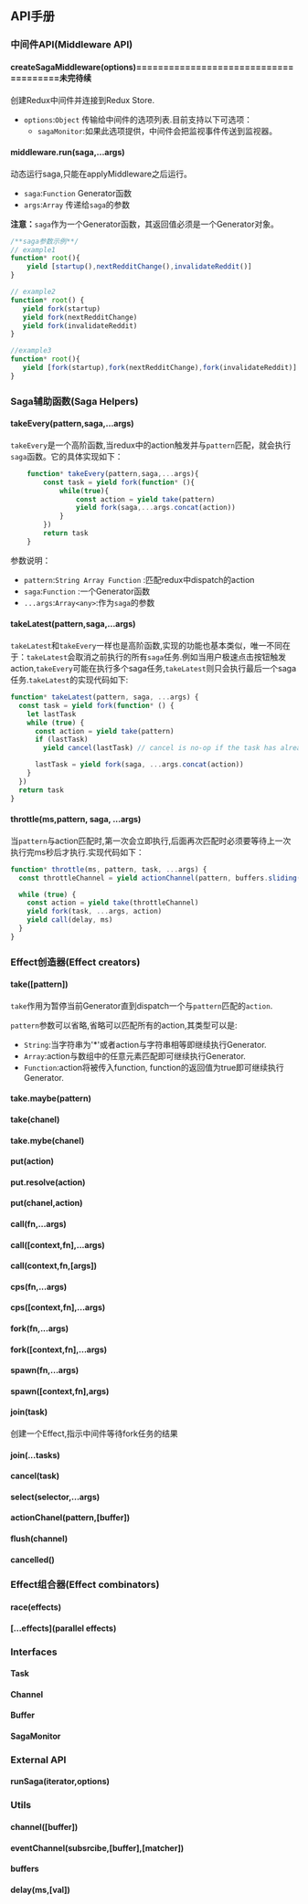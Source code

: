 ## API手册
### 中间件API(Middleware API)
#### createSagaMiddleware(options)======================================未完待续
创建Redux中间件并连接到Redux Store.

+ `options`:`Object` 传输给中间件的选项列表.目前支持以下可选项：
    + `sagaMonitor`:如果此选项提供，中间件会把监视事件传送到监视器。

#### middleware.run(saga,...args)
动态运行saga,只能在applyMiddleware之后运行。

+ `saga`:`Function` Generator函数
+ `args`:`Array` 传递给`saga`的参数

**注意：**`saga`作为一个Generator函数，其返回值必须是一个Generator对象。
```javascript
/**saga参数示例**/
// example1
function* root(){
	yield [startup(),nextRedditChange(),invalidateReddit()] 
}

// example2
function* root() {
   yield fork(startup)
   yield fork(nextRedditChange)
   yield fork(invalidateReddit)
}

//example3
function* root(){
   yield [fork(startup),fork(nextRedditChange),fork(invalidateReddit)]
}
```

### Saga辅助函数(Saga Helpers)

#### takeEvery(pattern,saga,...args)
`takeEvery`是一个高阶函数,当redux中的action触发并与`pattern`匹配，就会执行`saga`函数。它的具体实现如下：
```javascript
	function* takeEvery(pattern,saga,...args){
		const task = yield fork(function* (){
			while(true){
				const action = yield take(pattern)
				yield fork(saga,...args.concat(action))
			}
		})
		return task
	}
```
参数说明：

+ `pattern`:`String Array Function` :匹配redux中dispatch的action
+ `saga`:`Function` :一个Generator函数
+ `...args`:`Array<any>`:作为`saga`的参数

#### takeLatest(pattern,saga,...args)
`takeLatest`和`takeEvery`一样也是高阶函数,实现的功能也基本类似，唯一不同在于：`takeLatest`会取消之前执行的所有`saga`任务.例如当用户极速点击按钮触发action,`takeEvery`可能在执行多个saga任务,`takeLatest`则只会执行最后一个saga任务.`takeLatest`的实现代码如下:
```javascript
function* takeLatest(pattern, saga, ...args) {
  const task = yield fork(function* () {
    let lastTask
    while (true) {
      const action = yield take(pattern)
      if (lastTask)
        yield cancel(lastTask) // cancel is no-op if the task has already terminated

      lastTask = yield fork(saga, ...args.concat(action))
    }
  })
  return task
}
```
#### throttle(ms,pattern, saga, ...args)
当`pattern`与action匹配时,第一次会立即执行,后面再次匹配时必须要等待上一次执行完ms秒后才执行.实现代码如下：
```javascript
function* throttle(ms, pattern, task, ...args) {
  const throttleChannel = yield actionChannel(pattern, buffers.sliding(1))

  while (true) {
    const action = yield take(throttleChannel)
    yield fork(task, ...args, action)
    yield call(delay, ms)
  }
}
```
### Effect创造器(Effect creators)

#### take([pattern])
`take`作用为暂停当前Generator直到dispatch一个与`pattern`匹配的`action`.

`pattern`参数可以省略,省略可以匹配所有的action,其类型可以是:
 
 + `String`:当字符串为'*'或者action与字符串相等即继续执行Generator.
 + `Array`:action与数组中的任意元素匹配即可继续执行Generator.
 + `Function`:action将被传入function, function的返回值为true即可继续执行Generator.
#### take.maybe(pattern)


#### take(chanel)
#### take.mybe(chanel)

#### put(action)
#### put.resolve(action)
#### put(chanel,action)
#### call(fn,...args)
#### call([context,fn],...args)
#### call(context,fn,[args])
#### cps(fn,...args)
#### cps([context,fn],...args)
#### fork(fn,...args)
#### fork([context,fn],...args)
#### spawn(fn,...args)
#### spawn([context,fn],args)
#### join(task)
创建一个Effect,指示中间件等待fork任务的结果
#### join(...tasks)
#### cancel(task)
#### select(selector,...args)
#### actionChanel(pattern,[buffer])
#### flush(channel)
#### cancelled()

### Effect组合器(Effect combinators)
#### race(effects)
#### [...effects](parallel effects)

### Interfaces
#### Task
#### Channel
#### Buffer
#### SagaMonitor

### External API
#### runSaga(iterator,options)

### Utils
#### channel([buffer])
#### eventChannel(subsrcibe,[buffer],[matcher])
#### buffers
#### delay(ms,[val])
####
